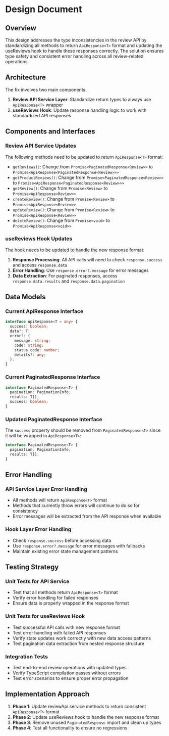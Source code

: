 # Design Document

## Overview

This design addresses the type inconsistencies in the review API by standardizing all methods to return `ApiResponse<T>` format and updating the useReviews hook to handle these responses correctly. The solution ensures type safety and consistent error handling across all review-related operations.

## Architecture

The fix involves two main components:

1. **Review API Service Layer**: Standardize return types to always use `ApiResponse<T>` wrapper
2. **useReviews Hook**: Update response handling logic to work with standardized API responses

## Components and Interfaces

### Review API Service Updates

The following methods need to be updated to return `ApiResponse<T>` format:

- `getReviews()`: Change from `Promise<PaginatedResponse<Review>>` to `Promise<ApiResponse<PaginatedResponse<Review>>>`
- `getProductReviews()`: Change from `Promise<PaginatedResponse<Review>>` to `Promise<ApiResponse<PaginatedResponse<Review>>>`
- `getReview()`: Change from `Promise<Review>` to `Promise<ApiResponse<Review>>`
- `createReview()`: Change from `Promise<Review>` to `Promise<ApiResponse<Review>>`
- `updateReview()`: Change from `Promise<Review>` to `Promise<ApiResponse<Review>>`
- `deleteReview()`: Change from `Promise<void>` to `Promise<ApiResponse<void>>`

### useReviews Hook Updates

The hook needs to be updated to handle the new response format:

1. **Response Processing**: All API calls will need to check `response.success` and access `response.data`
2. **Error Handling**: Use `response.error?.message` for error messages
3. **Data Extraction**: For paginated responses, access `response.data.results` and `response.data.pagination`

## Data Models

### Current ApiResponse Interface
```typescript
interface ApiResponse<T = any> {
  success: boolean;
  data?: T;
  error?: {
    message: string;
    code: string;
    status_code: number;
    details?: any;
  };
}
```

### Current PaginatedResponse Interface
```typescript
interface PaginatedResponse<T> {
  pagination: PaginationInfo;
  results: T[];
  success: boolean;
}
```

### Updated PaginatedResponse Interface
The `success` property should be removed from `PaginatedResponse<T>` since it will be wrapped in `ApiResponse<T>`:

```typescript
interface PaginatedResponse<T> {
  pagination: PaginationInfo;
  results: T[];
}
```

## Error Handling

### API Service Layer Error Handling
- All methods will return `ApiResponse<T>` format
- Methods that currently throw errors will continue to do so for consistency
- Error messages will be extracted from the API response when available

### Hook Layer Error Handling
- Check `response.success` before accessing data
- Use `response.error?.message` for error messages with fallbacks
- Maintain existing error state management patterns

## Testing Strategy

### Unit Tests for API Service
- Test that all methods return `ApiResponse<T>` format
- Verify error handling for failed responses
- Ensure data is properly wrapped in the response format

### Unit Tests for useReviews Hook
- Test successful API calls with new response format
- Test error handling with failed API responses
- Verify state updates work correctly with new data access patterns
- Test pagination data extraction from nested response structure

### Integration Tests
- Test end-to-end review operations with updated types
- Verify TypeScript compilation passes without errors
- Test error scenarios to ensure proper error propagation

## Implementation Approach

1. **Phase 1**: Update reviewApi service methods to return consistent `ApiResponse<T>` format
2. **Phase 2**: Update useReviews hook to handle the new response format
3. **Phase 3**: Remove unused `PaginatedResponse` import and clean up types
4. **Phase 4**: Test all functionality to ensure no regressions